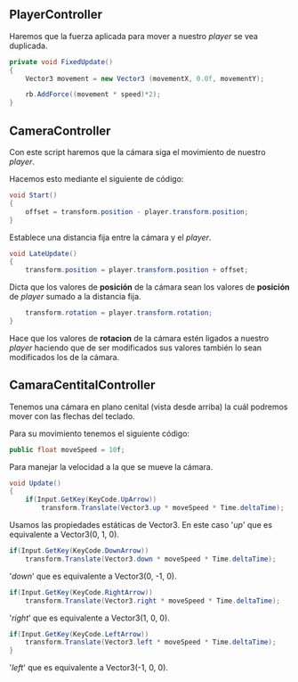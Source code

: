 ## PlayerController

Haremos que la fuerza aplicada para mover a nuestro _player_ se vea duplicada.

```cs
private void FixedUpdate() 
{
    Vector3 movement = new Vector3 (movementX, 0.0f, movementY);

    rb.AddForce((movement * speed)*2); 
}
```


## CameraController

Con este script haremos que la cámara siga el movimiento de nuestro _player_.

Hacemos esto mediante el siguiente de código:
```cs
void Start()
{
    offset = transform.position - player.transform.position; 
}
```
Establece una distancia fija entre la cámara y el _player_.

```cs
void LateUpdate()
{
    transform.position = player.transform.position + offset;  
```
Dicta que los valores de **posición** de la cámara sean los valores de **posición** de _player_ sumado a la distancia fija.

```cs
    transform.rotation = player.transform.rotation;
}
```
Hace que los valores de **rotacion** de la cámara estén ligados a nuestro _player_ haciendo que de ser modificados sus valores también lo sean modificados los de la cámara.

## CamaraCentitalController

Tenemos una cámara en plano cenital (vista desde arriba) la cuál podremos mover con las flechas del teclado.

Para su movimiento tenemos el siguiente código:

```cs
public float moveSpeed = 10f;
```
Para manejar la velocidad a la que se mueve la cámara.
```cs
void Update()
{
    if(Input.GetKey(KeyCode.UpArrow))
        transform.Translate(Vector3.up * moveSpeed * Time.deltaTime);

```
Usamos las propiedades estáticas de Vector3. En este caso '_up_' que es equivalente a Vector3(0, 1, 0).
```cs
if(Input.GetKey(KeyCode.DownArrow))
    transform.Translate(Vector3.down * moveSpeed * Time.deltaTime);
```
'_down_' que es equivalente a Vector3(0, -1, 0).
```cs
if(Input.GetKey(KeyCode.RightArrow))
    transform.Translate(Vector3.right * moveSpeed * Time.deltaTime);
```
'_right_' que es equivalente a Vector3(1, 0, 0).
```cs
if(Input.GetKey(KeyCode.LeftArrow))
    transform.Translate(Vector3.left * moveSpeed * Time.deltaTime);
}
```
'_left_' que es equivalente a Vector3(-1, 0, 0).
